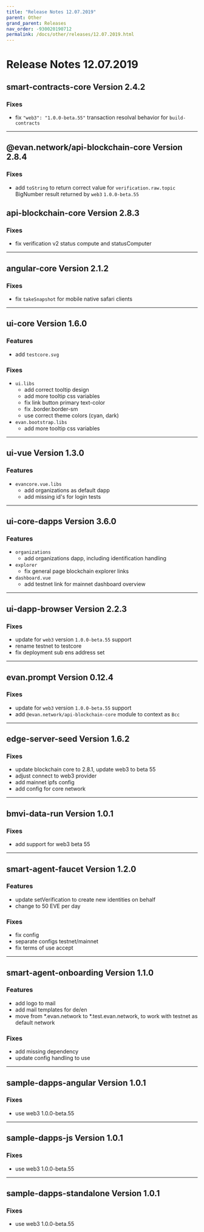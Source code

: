 ```yaml
---
title: "Release Notes 12.07.2019"
parent: Other
grand_parent: Releases
nav_order: -930020190712
permalink: /docs/other/releases/12.07.2019.html
---
```


# Release Notes 12.07.2019

## smart-contracts-core Version 2.4.2
### Fixes
- fix `"web3": "1.0.0-beta.55"` transaction resolval behavior for `build-contracts`

-------------

## @evan.network/api-blockchain-core Version 2.8.4
### Fixes
- add `toString` to return correct value for `verification.raw.topic` BigNumber result returned by `web3` `1.0.0-beta.55` 

## api-blockchain-core Version 2.8.3
### Fixes
- fix verification v2 status compute and statusComputer

-------------

## angular-core Version 2.1.2
### Fixes
- fix `takeSnapshot` for mobile native safari clients 

-------------

## ui-core Version 1.6.0
### Features
- add `testcore.svg`

### Fixes
- `ui.libs`
  - add correct tooltip design
  - add more tooltip css variables
  - fix link button primary text-color
  - fix .border.border-sm
  - use correct theme colors (cyan, dark)
- `evan.bootstrap.libs`
  - add more tooltip css variables

-------------

## ui-vue Version 1.3.0
### Features
- `evancore.vue.libs`
  - add organizations as default dapp
  - add missing id's for login tests

-------------

## ui-core-dapps Version 3.6.0
### Features
- `organizations`
  - add organizations dapp, including identification handling
- `explorer`
  - fix general page blockchain explorer links
- `dashboard.vue`
  - add testnet link for mainnet dashboard overview

-------------

## ui-dapp-browser Version 2.2.3
### Fixes
- update for `web3` version `1.0.0-beta.55` support
- rename testnet to testcore
- fix deployment sub ens address set

-------------

## evan.prompt Version 0.12.4
### Fixes
- update for `web3` version `1.0.0-beta.55` support
- add `@evan.network/api-blockchain-core` module to context as `Bcc`

-------------

## edge-server-seed Version 1.6.2
### Fixes
- update blockchain core to 2.8.1, update web3 to beta 55
- adjust connect to web3 provider
- add mainnet ipfs config
- add config for core network

-------------

## bmvi-data-run Version 1.0.1
### Fixes
- add support for web3 beta 55

-------------

## smart-agent-faucet Version 1.2.0
### Features
- update setVerification to create new identities on behalf
- change to 50 EVE per day

### Fixes
- fix config
- separate configs testnet/mainnet
- fix terms of use accept

-------------

## smart-agent-onboarding Version 1.1.0
### Features
- add logo to mail
- add mail templates for de/en
- move from *.evan.network to *.test.evan.network, to work with testnet as default network

### Fixes
- add missing dependency
- update config handling to use

-------------

## sample-dapps-angular Version 1.0.1
### Fixes
- use web3 1.0.0-beta.55

-------------

## sample-dapps-js Version 1.0.1
### Fixes
- use web3 1.0.0-beta.55

-------------

## sample-dapps-standalone Version 1.0.1
### Fixes
- use web3 1.0.0-beta.55

